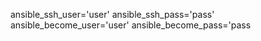 
ansible_ssh_user='user' ansible_ssh_pass='pass' ansible_become_user='user' ansible_become_pass='pass
